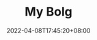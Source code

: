 ---
title: "My Bolg"
date: 2022-04-08T17:45:20+08:00
Description: ""
Tags: []
Categories: []
featureImg: "news-example.jpg"
---